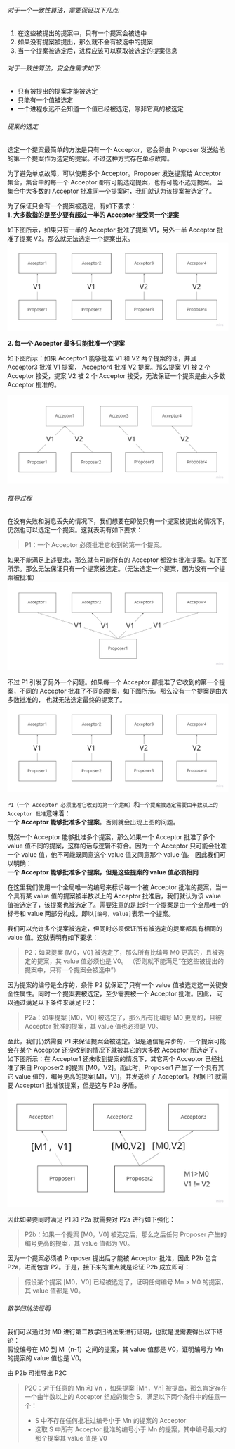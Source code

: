 ###### 对于一个一致性算法，需要保证以下几点:  
1. 在这些被提出的提案中，只有一个提案会被选中  
2. 如果没有提案被提出，那么就不会有被选中的提案  
3. 当一个提案被选定后，进程应该可以获取被选定的提案信息  

###### 对于一致性算法，安全性需求如下:
* 只有被提出的提案才能被选定
* 只能有一个值被选定
* 一个进程永远不会知道一个值已经被选定，除非它真的被选定

###### 提案的选定
选定一个提案最简单的方法是只有一个 Acceptor，它会将由 Proposer 发送给他的第一个提案作为选定的提案。不过这种方式存在单点故障。

为了避免单点故障，可以使用多个 Acceptor。Proposer 发送提案给 Acceptor 集合，集合中的每一个 Acceptor 都有可能选定提案，也有可能不选定提案。
当集合中大多数的 Acceptor 批准同一个提案时，我们就认为该提案被选定了。

为了保证只会有一个提案被选定，有如下要求：  
**1. 大多数指的是至少要有超过一半的 Acceptor 接受同一个提案**

如下图所示，如果只有一半的 Acceptor 批准了提案 V1，另外一半 Acceptor 批准了提案 V2。那么就无法选定一个提案出来。
![图片alt](../../resource/p1.jpg)

**2. 每一个 Acceptor 最多只能批准一个提案**

如下图所示：如果 Acceptor1 能够批准 V1 和 V2 两个提案的话，并且 Acceptor3 批准 V1 提案， Acceptor4 批准 V2 提案。那么提案 V1 被 2 个
Acceptor 接受，提案 V2 被 2 个 Acceptor 接受，无法保证一个提案是由大多数 Acceptor 批准的。

![图片alt](../../resource/p2.jpg)   

###### 推导过程
在没有失败和消息丢失的情况下，我们想要在即使只有一个提案被提出的情况下，仍然也可以选定一个提案。这就表明有如下要求：
>P1：一个 Acceptor 必须批准它收到的第一个提案。   

如果不能满足上述要求，那么就有可能所有的 Acceptor 都没有批准提案。如下图所示。那么无法保证只有一个提案被选定。（无法选定一个提案，因为没有一个提案被批准）
![图片alt](../../resource/p3.jpg)   

不过 P1 引发了另外一个问题。如果每一个 Acceptor 都批准了它收到的第一个提案，不同的 Acceptor 批准了不同的提案，如下图所示。那么没有一个提案是由大多数批准的，
也就无法选定最终的提案了。
![图片alt](../../resource/p1.jpg)

`P1（一个 Acceptor 必须批准它收到的第一个提案）`和`一个提案被选定需要由半数以上的 Acceptor 批准`意味着：  
**一个 Acceptor 能够批准多个提案**。否则就会出现上图的问题。

既然一个 Acceptor 能够批准多个提案，那么如果一个 Acceptor 批准了多个 value 值不同的提案，这样的话与逻辑不符合。因为一个 Acceptor 只可能会批准一个
value 值，他不可能既同意这个 value 值又同意那个 value 值。 因此我们可以明确：  
**一个 Acceptor 能够批准多个提案，但是这些提案的 value 值必须相同**

在这里我们使用一个全局唯一的编号来标识每一个被 Acceptor 批准的提案，当一个具有某 value 值的提案被半数以上的 Acceptor 批准后，我们就认为该
value 值被选定了，该提案也被选定了。需要注意的是此时一个提案是由一个全局唯一的标号和 value 两部分构成，即以`[编号，value]`表示一个提案。

我们可以允许多个提案被选定，但同时必须保证所有被选定的提案都具有相同的 value 值。这就表明有如下要求：
>P2：如果提案 [M0，V0] 被选定了，那么所有比编号 M0 更高的，且被选定的提案，其 value 值必须也是 V0。 （否则就不能满足“在这些被提出的提案中，只有一个提案会被选中”）

因为提案的编号是全序的，条件 P2 就保证了只有一个 value 值被选定这一关键安全性属性。同时一个提案要被选定，至少需要被一个 Acceptor 批准。因此，
可以通过满足以下条件来满足 P2：  
>P2a：如果提案 [M0，V0] 被选定了，那么所有比编号 M0 更高的，且被 Acceptor 批准的提案，其 value 值也必须是 V0。

至此，我们仍然需要 P1 来保证提案会被选定。但是通信是异步的，一个提案可能会在某个 Acceptor 还没收到的情况下就被其它的大多数 Acceptor 所选定了。
如下图所示：在 Acceptor1 还未收到提案的情况下，其它两个 Acceptor 已经批准了来自 Proposer2 的提案 [M0，V2]。而此时，Proposer1 产生了一个具有其它
value 值的，编号更高的提案[M1，V1]，并发送给了 Acceptor1。根据 P1 就需要 Acceptor1 批准该提案，但是这与 P2a 矛盾。
![图片alt](../../resource/p4.jpg)

因此如果要同时满足 P1 和 P2a 就需要对 P2a 进行如下强化：
>P2b：如果一个提案 [M0，V0] 被选定后，那么之后任何 Proposer 产生的编号更高的提案，其 value 值都为 V0。

因为一个提案必须被 Proposer 提出后才能被 Acceptor 批准，因此 P2b 包含 P2a，进而包含 P2。于是，接下来的重点就是论证 P2b 成立即可：
>假设某个提案 [M0，V0] 已经被选定了，证明任何编号 Mn > M0 的提案，其 value 值都是 V0。 

###### 数学归纳法证明
我们可以通过对 M0 进行第二数学归纳法来进行证明，也就是说需要得出以下结论：  
假设编号在 M0 到 M（n-1）之间的提案，其 value 值都是 V0，证明编号为 Mn 的提案的 value 值也是 V0。



由 P2b 可推导出 P2C
>P2C：对于任意的 Mn 和 Vn ，如果提案 [Mn，Vn] 被提出，那么肯定存在一个由半数以上的 Acceptor 组成的集合 S，满足以下两个条件中的任意一个：
> * S 中不存在任何批准过编号小于 Mn 的提案的 Acceptor
> * 选取 S 中所有 Acceptor 批准的编号小于 Mn 的提案，其中编号最大的那个提案其 value 值是 V0